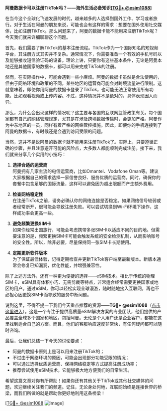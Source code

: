**阿曼数据卡可以注册TikTok吗？——海外生活必备知识[[TG💪+ @esim1088](https://t.me/s/esim1088)]**

在当今这个全球化飞速发展的时代，越来越多的人选择到国外工作、学习或者旅行。对于生活在阿曼的朋友来说，可能也会有这样的需求：想要在国外使用社交媒体，比如注册TikTok。那么问题来了，阿曼的数据卡能不能用来注册TikTok呢？今天我们就来详细聊聊这个问题。

首先，我们需要了解TikTok的基本注册流程。TikTok作为一个国际知名的短视频平台，其注册方式其实并不复杂。通常情况下，你需要准备一个有效的手机号码以及能够接收短信验证码的设备。理论上讲，只要你有这些基本条件，无论是阿曼本地还是其他国家的数据卡，都可以用来完成TikTok的注册。

然而，在实际操作中，可能会遇到一些小麻烦。阿曼的数据卡虽然是合法使用的，但由于网络环境和政策的不同，某些地区的运营商可能会对跨境流量进行限制。这就意味着，即使你用阿曼的数据卡登录了TikTok，也可能无法正常使用所有功能，比如观看视频或上传内容。不过，这种情况并不是绝对的，具体表现因人而异。

那么，为什么会出现这样的情况呢？这主要与各国的互联网监管政策有关。每个国家都有自己的网络管理规定，尤其是在涉及跨境数据传输时，会更加严格。阿曼作为中东地区的一员，同样有着严格的网络管控措施。因此，即便你的手机连接到了阿曼的数据卡，有时候还是会遇到访问受限的问题。

当然，这并不是说阿曼的数据卡就不能用来注册TikTok了。实际上，只要遵循正确的步骤，并且注意避开可能的风险点，大多数人都能顺利完成注册。接下来，我们就来分享几个实用的小技巧：

1. **选择合适的运营商**  
   阿曼拥有几家主流的电信运营商，比如Omantel、Vodafone Oman等。建议大家根据自己的需求选择一家信誉良好、服务优质的运营商。同时，确保你的套餐中包含足够的国际流量，这样可以避免因为超出限额而产生额外费用。

2. **检查网络稳定性**  
   在注册TikTok之前，请务必确认你的网络连接是否稳定。如果网络信号较弱或者经常断开，很可能会导致注册失败。可以尝试切换到Wi-Fi环境下操作，这样成功率会更高一些。

3. **避免频繁更换SIM卡**  
   如果你经常出国旅行，可能会考虑携带多张SIM卡以适应不同的目的地。但需要注意的是，频繁更换SIM卡可能会触发系统的安全检测机制，从而影响账号的安全性。所以，除非必要，尽量保持同一张SIM卡长期使用。

4. **定期更新软件版本**  
   为了保证最佳体验，记得定期检查并更新TikTok客户端至最新版本。新版本通常会修复已知漏洞，优化性能，并增强兼容性。

除了上述方法外，还有一种更为便捷的选择——eSIM技术。相比于传统的物理SIM卡，eSIM具有体积小巧、无需剪裁等特点，非常适合经常需要更换国家或地区的用户。通过eSIM，你可以轻松实现全球漫游，随时随地接入互联网，再也不必担心因更换SIM卡而导致的服务中断问题。

说到这里，不得不提一下我们今天重点推荐的资源——**TG💪+ @esim1088**（[点击这里进入](https://t.me/s/esim1088)）。这是一个专注于提供高质量eSIM解决方案的专业团队，他们提供的产品覆盖全球多个国家和地区，包括阿曼。无论是个人用户还是企业客户，都能在这里找到适合自己的方案。而且，他们的客服响应速度非常快，有任何疑问都可以随时咨询。

最后，让我们总结一下今天的讨论要点：
- 阿曼的数据卡原则上是可以用来注册TikTok的；
- 不过由于网络环境的原因，可能会出现部分功能受限的情况；
- 可以通过选择优质运营商、保持网络稳定等方式提高注册成功率；
- 推荐尝试使用eSIM技术，它能够极大地方便我们的日常生活。

希望这篇文章对你有所帮助！如果你还有其他关于TikTok或其他社交媒体的问题，欢迎继续关注我们的频道。记住，无论身处何地，互联网始终是连接世界的桥梁，而我们所做的就是帮助你更好地利用这条桥梁！

[[TG💪+ @esim1088](https://t.me/s/esim1088) ![Image](https://i.postimg.cc/4NQfJmqS/Snipaste-2025-05-13-00-14-12.png)]